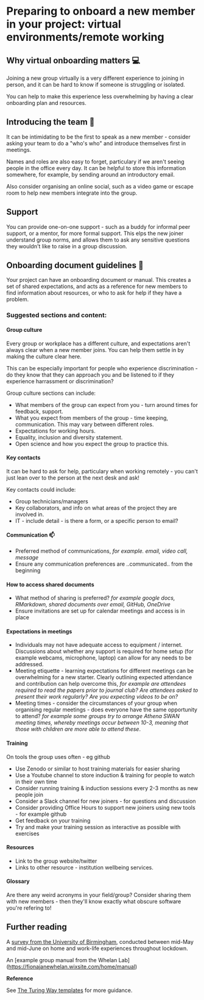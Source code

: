 # Preparing to onboard a new member in your project: virtual environments/remote working

## Why virtual onboarding matters :computer:

Joining a new group virtually is a very different experience to joining in person, and it can be hard to know if someone is struggling or isolated. 
 
You can help to make this experience less overwhelming by having a clear onboarding plan and resources. 

## Introducing the team 	:wave:

It can be intimidating to be the first to speak as a new member - consider asking your team to do a "who's who" and introduce themselves first in meetings.

Names and roles are also easy to forget, particulary if we aren't seeing people in the office every day. 
It can be helpful to store this information somewhere, for example, by sending around an introductory email.

Also consider organising an online social, such as a video game or escape room to help new members integrate into the group. 

## Support

You can provide one-on-one support - such as a buddy for informal peer support, or a mentor, for more formal support.
This elps the new joiner understand group norms, and allows them to ask any sensitive questions they wouldn't like to raise in a group discussion.

## Onboarding document guidelines :open_book:

Your project can have an onboarding document or manual. 
This creates a set of shared expectations, and acts as a reference for new members to find information about resources, or who to ask for help if they have a problem.

### Suggested sections and content:

#### Group culture

Every group or workplace has a different culture, and expectations aren't always clear when a new member joins. 
You can help them settle in by making the culture clear here. 

This can be especially important for people who experience discrimination - do they know that they can approach you and be listened to if they experience harrassment or discrimination?

Group culture sections can include:
* What members of the group can expect from you - turn around times for feedback, support.
* What you expect from members of the group - time keeping, communication. This may vary between different roles.
* Expectations for working hours.
* Equality, inclusion and diversity statement.
* Open science and how you expect the group to practice this.

#### Key contacts

It can be hard to ask for help, particulary when working remotely - you can't just lean over to the person at the next desk and ask! 

Key contacts could include:
* Group technicians/managers
* Key collaborators, and info on what areas of the project they are involved in.
* IT - include detail - is there a form, or a specific person to email?


#### Communication :mailbox:

- Preferred method of communications, _for example. email, video call, message_
- Ensure any communication preferences are ..communicated.. from the beginning


#### How to access shared documents

- What method of sharing is preferred? _for example google docs, RMarkdown, shared documents over email, GitHub, OneDrive_ 
- Ensure invitations are set up for calendar meetings and access is in place

#### Expectations in meetings

- Individuals may not have adequate access to equipment / internet. 
Discussions about whether any support is required for home setup (for example webcams, microphone, laptop) can allow for any needs to be addressed.
- Meeting etiquette - learning expectations for different meetings can be overwhelming for a new starter. 
Clearly outlining expected attendance and contribution can help overcome this, _for example are attendees required to read the papers prior to journal club? Are attendees asked to present their work regularly? Are you expecting videos to be on?_
- Meeting times - consider the circumstances of your group when organising regular meetings - does everyone have the same opportunity to attend? _for example some groups try to arrange Athena SWAN meeting times, whereby meetings occur between 10-3, meaning that those with children are more able to attend these_.


#### Training
On tools the group uses often - eg github

* Use Zenodo or similar to host training materials for easier sharing 
* Use a Youtube channel to store induction & training for people to watch in their own time
* Consider running training & induction sessions every 2-3 months as new people join
* Consider a Slack channel for new joiners - for questions and discussion 
* Consider providing Office Hours to support new joiners using new tools - for example github
* Get feedback on your training
* Try and make your training session as interactive as possible with exercises 

#### Resources 

* Link to the group website/twitter
* Links to other resource - institution wellbeing services.

#### Glossary

Are there any weird acronyms in your field/group?
Consider sharing them with new members - then they'll know exactly what obscure software you're refering to!

## Further reading
A [survey from the University of Birmingham](https://www.birmingham.ac.uk/Documents/college-social-sciences/business/research/wirc/epp-working-from-home-COVID-19-lockdown.pdf), conducted between mid-May and mid-June on home and work-life experiences throughout lockdown.

An [example group manual from the Whelan Lab] (https://fionajanewhelan.wixsite.com/home/manual)

**Reference**

See [The Turing Way templates](https://github.com/alan-turing-institute/the-turing-way/tree/master/book/templates/chapter-template) for more guidance.
